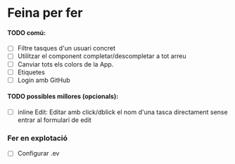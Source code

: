 # Feina per fer

#### TODO comú:
- [ ] Filtre tasques d'un usuari concret
- [ ] Utilitzar el component completar/descompletar a tot arreu 
- [ ] Canviar tots els colors de la App.
- [ ] Etiquetes
- [ ] Login amb GitHub

#### TODO possibles millores (opcionals):
- [ ] inline Edit: Editar amb click/dblick el nom d'una tasca directament sense entrar al formulari de edit

### Fer en explotació
- [ ] Configurar .ev